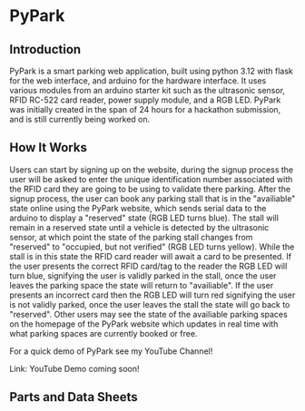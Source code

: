 # PyPark
## Introduction
PyPark is a smart parking web application, built using python 3.12 with flask for the web interface, and arduino for the hardware interface. It uses various modules from an arduino starter kit such as the ultrasonic sensor, RFID RC-522 card reader, power supply module, and a RGB LED. PyPark was initially created in the span of 24 hours for a hackathon submission, and is still currently being worked on.

## How It Works
Users can start by signing up on the website, during the signup process the user will be asked to enter the unique identification number associated with the RFID card they are going to be using to validate there parking. After the signup process, the user can book any parking stall that is in the "availiable" state online using the PyPark website, which sends serial data to the arduino to display a "reserved" state (RGB LED turns blue). The stall will remain in a reserved state until a vehicle is detected by the ultrasonic sensor, at which point the state of the parking stall changes from "reserved" to "occupied, but not verified" (RGB LED turns yellow). While the stall is in this state the RFID card reader will await a card to be presented. If the user presents the correct RFID card/tag to the reader the RGB LED will turn blue, signifying the user is validly parked in the stall, once the user leaves the parking space the state will return to "availiable". If the user presents an incorrect card then the RGB LED will turn red signifying the user is not validly parked, once the user leaves the stall the state will go back to "reserved". Other users may see the state of the availiable parking spaces on the homepage of the PyPark website which updates in real time with what parking spaces are currently booked or free.

For a quick demo of PyPark see my YouTube Channel!

Link: YouTube Demo coming soon!

## Parts and Data Sheets
